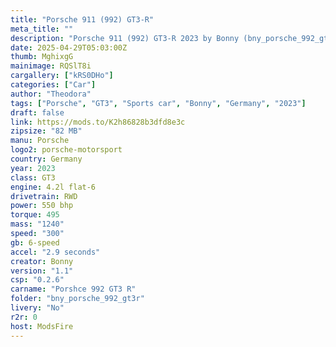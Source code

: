 ```yaml
---
title: "Porsche 911 (992) GT3-R"
meta_title: ""
description: "Porsche 911 (992) GT3-R 2023 by Bonny (bny_porsche_992_gt3r)"
date: 2025-04-29T05:03:00Z
thumb: MghixgG
mainimage: RQSlT8i
cargallery: ["kRS0DHo"]
categories: ["Car"]
author: "Theodora"
tags: ["Porsche", "GT3", "Sports car", "Bonny", "Germany", "2023"]
draft: false
link: https://mods.to/K2h86828b3dfd8e3c
zipsize: "82 MB"
manu: Porsche
logo2: porsche-motorsport
country: Germany
year: 2023
class: GT3
engine: 4.2l flat-6
drivetrain: RWD
power: 550 bhp 
torque: 495
mass: "1240"
speed: "300"
gb: 6-speed
accel: "2.9 seconds"
creator: Bonny
version: "1.1"
csp: "0.2.6"
carname: "Porshce 992 GT3 R"
folder: "bny_porsche_992_gt3r"
livery: "No"
r2r: 0
host: ModsFire
---
```


